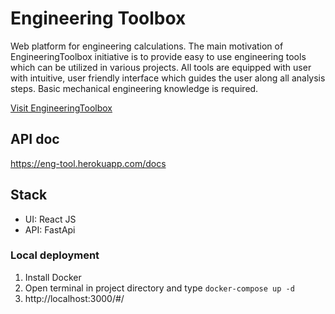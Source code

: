 # Engineering Toolbox
Web platform for engineering calculations.
The main motivation of EngineeringToolbox initiative is to provide easy to use
engineering tools which can be utilized in various projects.
All tools are equipped with user with intuitive, user friendly interface which
guides the user along all analysis steps.  Basic mechanical engineering knowledge is required.

[Visit EngineeringToolbox](https://eng-tool.herokuapp.com)

## API doc
https://eng-tool.herokuapp.com/docs



## Stack
* UI: React JS
* API: FastApi



### Local deployment

1. Install Docker
2. Open terminal in project directory and type `docker-compose up -d`
3. http://localhost:3000/#/


